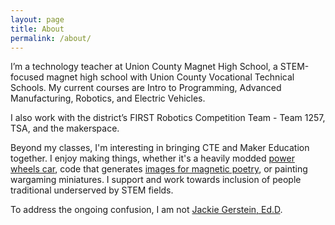 ```yaml
---
layout: page
title: About
permalink: /about/
---
```

I’m a technology teacher at Union County Magnet High School, a STEM-focused magnet high school with Union County Vocational Technical Schools. My current courses are Intro to Programming, Advanced Manufacturing, Robotics, and Electric Vehicles.

I also work with the district’s FIRST Robotics Competition Team - Team 1257, TSA, and the makerspace.

Beyond my classes, I'm interesting in bringing CTE and Maker Education together. I enjoy making things, whether it's a heavily modded [power wheels car](http://powerracingseries.org), code that generates [images for magnetic poetry](http://gersteinj.github.io/text_to_images/), or painting wargaming miniatures. I support and work towards inclusion of people traditional underserved by STEM fields.

To address the ongoing confusion, I am not [Jackie Gerstein, Ed.D](https://usergeneratededucation.wordpress.com/).